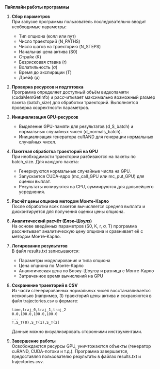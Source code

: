 **Пайплайн работы программы**

1. **Сбор параметров**  
   При запуске программы пользователь последовательно вводит необходимые параметры:  
   - Тип опциона (колл или пут)  
   - Число траекторий (N_PATHS)  
   - Число шагов на траекторию (N_STEPS)  
   - Начальная цена актива (S0)  
   - Страйк (K)  
   - Безрисковая ставка (r)  
   - Волатильность (σ)  
   - Время до экспирации (T)  
   - Дрейф (μ)

2. **Проверка ресурсов и подготовка**  
   Программа определяет доступный объём видеопамяти (cudaMemGetInfo) и рассчитывает максимально возможный размер пакета (batch_size) для обработки траекторий. Выполняется проверка корректности параметров.

3. **Инициализация GPU-ресурсов**  
   - Выделение GPU-памяти для результатов (d_S_batch) и нормальных случайных чисел (d_normals_batch).  
   - Инициализация генератора cuRAND для генерации нормальных случайных чисел.

4. **Пакетная обработка траекторий на GPU**  
   При необходимости траектории разбиваются на пакеты по batch_size. Для каждого пакета:  
   - Генерируются нормальные случайные числа на GPU.  
   - Запускается CUDA-ядро (mc_call_GPU или mc_put_GPU) для оценки выплат.  
   - Результаты копируются на CPU, суммируются для дальнейшего усреднения.

5. **Расчёт цены опциона методом Монте-Карло**  
   После обработки всех пакетов вычисляется средняя выплата и дисконтируется для получения оценки цены опциона.

6. **Аналитический расчёт (Блэк–Шоулз)**  
   На основе введённых параметров (S0, K, r, σ, T) программа рассчитывает аналитическую цену опциона и сравнивает её с методом Монте-Карло.

7. **Логирование результатов**  
   В файл results.txt записываются:  
   - Параметры моделирования и типа опциона  
   - Цена опциона по Монте-Карло  
   - Аналитическая цена по Блэку–Шоулзу и разница с Монте-Карло  
   - Затраченное время вычислений на GPU

8. **Сохранение траекторий в CSV**  
   Из части сгенерированных нормальных чисел восстанавливается несколько (например, 3) траекторий цены актива и сохраняются в файл trajectories.csv в формате:  
   ```
   time,traj_0,traj_1,traj_2
   0.0,100.0,100.0,100.0
   ...
   T,S_T(0),S_T(1),S_T(2)
   ```
   Данные можно визуализировать сторонними инструментами.

9. **Завершение работы**  
   Освобождаются ресурсы GPU, уничтожаются объекты (генератор cuRAND, CUDA-потоки и т.д.). Программа завершается, предоставляя пользователю результаты в файлах results.txt и trajectories.csv.
